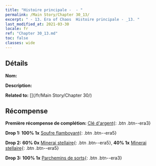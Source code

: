 ```yaml
---
title: "Histoire principale -  - "
permalink: /Main Story/Chapter 30_13/
excerpt: " - 13. Era of Chaos  Histoire principale - _13. "
last_modified_at: 2021-03-30
locale: fr
ref: "Chapter 30_13.md"
toc: false
classes: wide
---
```


## Détails

 **Nom:** 

 **Description:** 

 **Related to:** [](/fr/Main Story/Chapter 30/)

## Récompense

 **Première récompense de complétion:** [Clé d'argent](/fr/Items/con_693/){: .btn .btn--era3}

 **Drop 1:** **100% 1x** [Soufre flamboyant](/fr/Items/mat_99/){: .btn .btn--era5}

 **Drop 2:** **60% 0x** [Minerai stellaire](/fr/Items/mat_89/){: .btn .btn--era5}, **40% 1x** [Minerai stellaire](/fr/Items/mat_89/){: .btn .btn--era5}

 **Drop 3:** **100% 1x** [Parchemins de sorts](/fr/Items/con_694/){: .btn .btn--era3}

